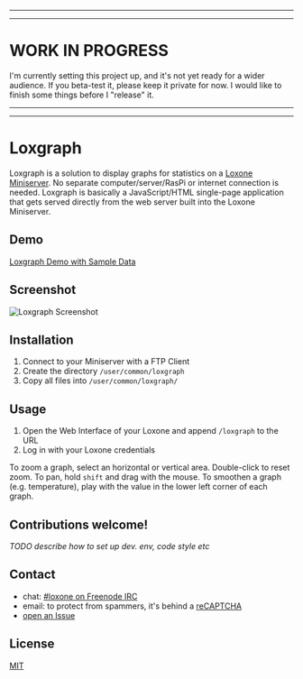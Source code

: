********************************************************************************
********************************************************************************
WORK IN PROGRESS
================
I'm currently setting this project up, and it's not yet ready for a wider audience. If you beta-test it, please keep it private for now. I would like to finish some things before I "release" it.
********************************************************************************
********************************************************************************

Loxgraph
========

Loxgraph is a solution to display graphs for statistics on a [Loxone Miniserver](http://www.loxone.com/enuk/products/miniserver/miniserver.html).
No separate computer/server/RasPi or internet connection is needed. Loxgraph is basically a JavaScript/HTML single-page application that gets served directly from the web server built into the Loxone Miniserver.

Demo
----

[Loxgraph Demo with Sample Data](https://eik3.github.io/loxgraph/)

Screenshot
----------

![Loxgraph Screenshot](http://eik3.de/t/loxgraph-screenshot-1.png "Loxgraph Screenshot")

Installation
------------

1. Connect to your Miniserver with a FTP Client
1. Create the directory `/user/common/loxgraph`
1. Copy all files into `/user/common/loxgraph/`

Usage
-----

1. Open the Web Interface of your Loxone and append `/loxgraph` to the URL
1. Log in with your Loxone credentials

To zoom a graph, select an horizontal or vertical area. Double-click to reset zoom.
To pan, hold `shift` and drag with the mouse.
To smoothen a graph (e.g. temperature), play with the value in the lower left corner of each graph.

Contributions welcome!
----------------------

*TODO describe how to set up dev. env, code style etc*

Contact
-------

- chat: [#loxone on Freenode IRC](https://webchat.freenode.net/?channels=loxone)
- email: to protect from spammers, it's behind a [reCAPTCHA](https://www.google.com/recaptcha/mailhide/d?k=014_uSCEY1lRzKiRIO0JdoOQ==&c=-Hb3oZeGhF0pEX1WwSPbaUMcW1Ee5RN79h3Vd4COoes=)
- [open an Issue](https://github.com/eik3/loxgraph/issues/new)

License
-------

[MIT](https://github.com/eik3/loxgraph/blob/master/LICENSE)

